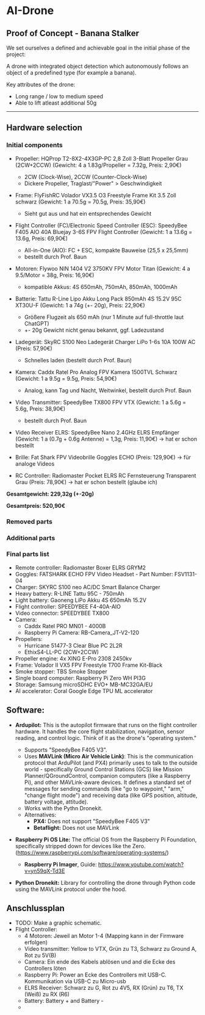 # AI-Drone

## Proof of Concept - Banana Stalker

We set ourselves a defined and achievable goal in the initial phase of the project:

A drone with integrated object detection which autonomously follows an object of a predefined type (for example a banana). 

Key attributes of the drone:

- Long range / low to medium speed
- Able to lift atleast additional 50g

---

## Hardware selection
### Initial components
- Propeller: HQProp T2-8X2-4X3GP-PC 2,8 Zoll 3-Blatt Propeller Grau (2CW+2CCW) (Gewicht: 4 a 1.83g/Propeller = 7.32g, Preis: 2,90€)
	+ 2CW (Clock-Wise), 2CCW (Counter-Clock-Wise)
    + Dickere Propeller, Traglast/"Power" > Geschwindigkeit
	
- Frame: FlyFishRC Volador VX3.5 O3 Freestyle Frame Kit 3.5 Zoll schwarz (Gewicht: 1 a 70.5g = 70.5g, Preis: 35,90€)
	+ Sieht gut aus und hat ein entsprechendes Gewicht
	
- Flight Controller (FC)/Electronic Speed Controller (ESC): SpeedyBee F405 AIO 40A Bluejay 3-6S FPV Flight Controller (Gewicht: 1 a 13.6g = 13.6g, Preis: 69,90€)
	+ All-in-One (AIO): FC + ESC, kompakte Bauweise (25,5 x 25,5mm)
	+ bestellt durch Prof. Baun

- Motoren: Flywoo NIN 1404 V2 3750KV FPV Motor Titan (Gewicht: 4 a 9.5/Motor = 38g, Preis: 16,90€)
	+ kompatible Akkus: 4S 650mAh, 750mAh, 850mAh, 1000mAh
	
- Batterie: Tattu R-Line Lipo Akku Long Pack 850mAh 4S 15.2V 95C XT30U-F (Gewicht: 1 a 74g (+- 20g), Preis: 22,90€)
	+ Größere Flugzeit als 650 mAh (nur 1 Minute auf full-throttle laut ChatGPT)
    + +- 20g Gewicht nicht genau bekannt, ggf. Ladezustand

- Ladegerät: SkyRC S100 Neo Ladegerät Charger LiPo 1-6s 10A 100W AC (Preis: 57,90€)
	+ Schnelles laden (bestellt durch Prof. Baun)

- Kamera: Caddx Ratel Pro Analog FPV Kamera 1500TVL Schwarz (Gewicht: 1 a 9.5g = 9.5g, Preis: 54,90€)
	+ Analog, kann Tag und Nacht, Weitwinkel, bestellt durch Prof. Baun

- Video Transmitter: SpeedyBee TX800 FPV VTX (Gewicht: 1 a 5.6g = 5.6g, Preis: 38,90€)
	+ bestellt durch Prof. Baun

- Video Receiver ELRS: SpeedyBee Nano 2.4GHz ELRS Empfänger (Gewicht: 1 a (0.7g + 0.6g Antenne) = 1,3g, Preis: 11,90€)
	-> hat er schon bestellt

- Brille: Fat Shark FPV Videobrille Goggles ECHO (Preis: 129,90€)
	-> für analoge Videos

- RC Controller: Radiomaster Pocket ELRS RC Fernsteuerung Transparent Grau (Preis: 78,90€)
	-> hat er schon bestellt (glaube ich)

**Gesamtgewicht: 229,32g (+-20g)**

**Gesamtpreis: 520,90€**



### Removed parts

### Additional parts

### Final parts list
- Remote controller: Radiomaster Boxer ELRS GRYM2 
- Goggles: FATSHARK ECHO FPV Video Headset - Part Number: FSV1131-04
- Charger: SKYRC S100 neo AC/DC Smart Balance Charger
- Heavy battery: R-LINE Tattu 95C - 750mAh
- Light battery: Gaoneng LiPo Akku 4S 650mAh 15.2V
- Flight controller: SPEEDYBEE F4-40A-AIO 
- Video connector: SPEEDYBEE TX800 
- Camera: 
    + Caddx Ratel PRO MN01 - 4000B
    + Raspberry Pi Camera: RB-Camera_JT-V2-120
- Propellers: 
    + Hurricane 51477-3 Clear Blue PC 2L2R
    + EthixS4-LL-PC (2CW+2CCW)
- Propeller engine: 4x XING E-Pro 2308 2450kv
- Frame: Volador II VX5 FPV Freestyle T700 Frame Kit-Black
- Smoke stopper: TBS Smoke Stopper
- Single board computer: Raspberry Pi Zero WH PI3G
- Storage: Samsung microSDHC EVO+ MB-MC32GA/EU
- AI accelerator: Coral Google Edge TPU ML accelerator

## Software:

- **Ardupilot:** This is the autopilot firmware that runs on the flight controller hardware. It handles the core flight stabilization, navigation, sensor reading, and control logic. Think of it as the drone's "operating system."
    - Supports "SpeedyBee F405 V3".
	- Uses **MAVLink (Micro Air Vehicle Link)**: This is the communication protocol that ArduPilot (and PX4) primarily uses to talk to the outside world - specifically Ground Control Stations (GCS) like Mission Planner/QGroundControl, companion computers (like a Raspberry Pi), and other MAVLink-aware devices. It defines a standard set of messages for sending commands (like "go to waypoint," "arm," "change flight mode") and receiving data (like GPS position, altitude, battery voltage, attitude).
	- Works with the Pythn Dronekit.
	- Alternatives:
		- **PX4:** Does not support "SpeedyBee F405 V3"
		- **Betaflight:** Does not use MAVLink

- **Raspberry Pi OS Lite:** The official OS from the Raspberry Pi Foundation, specifically stripped down for devices like the Zero.
(https://www.raspberrypi.com/software/operating-systems/)
    - **Raspberry Pi Imager**, Guide: https://www.youtube.com/watch?v=yn59qX-Td3E

- **Python Dronekit:** Library for controlling the drone through Python code using the MAVLink protocol under the hood.


## Anschlussplan
- TODO: Make a graphic schematic.
- Flight Controller:
    - 4 Motoren: Jeweil an Motor 1-4 (Mapping kann in der Firmware erfolgen)
    - Video transmitter: Yellow to VTX, Grün zu T3, Schwarz zu Ground A, Rot zu 5V(B)
    - Camera: Ein ende des Kabels ablösen und and die Ecke des Controllers löten
    - Raspberry Pi: Power an Ecke des Controllers mit USB-C. Kommunikation via USB-C zu Micro-usb
    - ELRS Receiver: Schwarz zu G, Rot zu 4V5, RX (Grün) zu T6, TX (Weiß) zu RX (R6)
    - Battery: Battery + and Battery -
    - 
